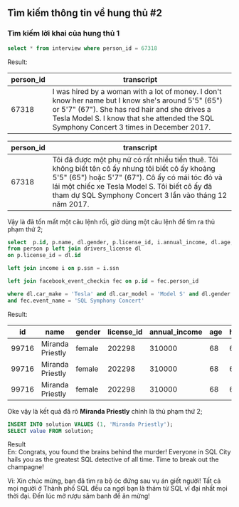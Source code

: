 ## Tìm kiếm thông tin về hung thủ #2

### Tìm kiếm lời khai của hung thủ 1

```sql
select * from interview where person_id = 67318
```

Result:

| person_id | transcript                                                                                                                                                                                                                                        |  
|-----------|---------------------------------------------------------------------------------------------------------------------------------------------------------------------------------------------------------------------------------------------------|
| 67318     | 	I was hired by a woman with a lot of money. I don't know her name but I know she's around 5'5" (65") or 5'7" (67"). She has red hair and she drives a Tesla Model S. I know that she attended the SQL Symphony Concert 3 times in December 2017. |

| person_id | transcript                                                                                                                                                                                                                                                          |  
|-----------|---------------------------------------------------------------------------------------------------------------------------------------------------------------------------------------------------------------------------------------------------------------------|
| 67318     | 	Tôi đã được một phụ nữ có rất nhiều tiền thuê. Tôi không biết tên cô ấy nhưng tôi biết cô ấy khoảng 5'5" (65") hoặc 5'7" (67"). Cô ấy có mái tóc đỏ và lái một chiếc xe Tesla Model S. Tôi biết cô ấy đã tham dự SQL Symphony Concert 3 lần vào tháng 12 năm 2017. |

Vậy là đã tốn mất một câu lệnh rồi, giờ dùng một câu lệnh để tìm ra thủ phạm thứ 2;

```sql
select  p.id, p.name, dl.gender, p.license_id, i.annual_income, dl.age, dl.height, dl.hair_color, dl.car_make , dl.car_model
from person p left join drivers_license dl
on p.license_id = dl.id

left join income i on p.ssn = i.ssn

left join facebook_event_checkin fec on p.id = fec.person_id

where dl.car_make = 'Tesla' and dl.car_model = 'Model S' and dl.gender = 'female' and dl.hair_color = 'red'
and fec.event_name = 'SQL Symphony Concert'
```

Result:

| id     | name             | gender | license_id | annual_income | age | height | hair_color | car_make | car_model |
|--------|------------------|--------|------------|---------------|-----|--------|------------|----------|-----------|
| 99716  | Miranda Priestly | female | 202298     | 310000        | 68  | 66     | red        | Tesla    | Model S   |
| 99716  | Miranda Priestly | female | 202298     | 310000        | 68  | 66     | red        | Tesla    | Model S   |
| 99716  | Miranda Priestly | female | 202298     | 310000        | 68  | 66     | red        | Tesla    | Model S   |

Oke vậy là kết quả đã rõ **Miranda Priestly** chính là thủ phạm thứ 2;

```sql
INSERT INTO solution VALUES (1, 'Miranda Priestly');
SELECT value FROM solution;
```

Result  
En:
Congrats, you found the brains behind the murder! Everyone in SQL City hails you as the greatest SQL detective of all time. Time to break out the champagne!

Vi: Xin chúc mừng, bạn đã tìm ra bộ óc đứng sau vụ án giết người! Tất cả mọi người ở Thành phố SQL đều ca ngợi bạn là thám tử SQL vĩ đại nhất mọi thời đại. Đến lúc mở rượu sâm banh để ăn mừng!